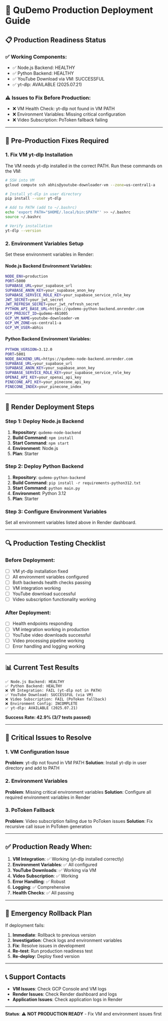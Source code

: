 # 🚀 QuDemo Production Deployment Guide

## 📋 Production Readiness Status

### ✅ **Working Components:**
- ✅ Node.js Backend: HEALTHY
- ✅ Python Backend: HEALTHY  
- ✅ YouTube Download via VM: SUCCESSFUL
- ✅ yt-dlp: AVAILABLE (2025.07.21)

### ⚠️ **Issues to Fix Before Production:**
- ❌ VM Health Check: yt-dlp not found in VM PATH
- ❌ Environment Variables: Missing critical configuration
- ❌ Video Subscription: PoToken fallback failing

---

## 🔧 **Pre-Production Fixes Required**

### 1. Fix VM yt-dlp Installation
The VM needs yt-dlp installed in the correct PATH. Run these commands on the VM:

```bash
# SSH into VM
gcloud compute ssh abhis@youtube-downloader-vm --zone=us-central1-a

# Install yt-dlp in user directory
pip install --user yt-dlp

# Add to PATH (add to ~/.bashrc)
echo 'export PATH="$HOME/.local/bin:$PATH"' >> ~/.bashrc
source ~/.bashrc

# Verify installation
yt-dlp --version
```

### 2. Environment Variables Setup
Set these environment variables in Render:

#### **Node.js Backend Environment Variables:**
```bash
NODE_ENV=production
PORT=5000
SUPABASE_URL=your_supabase_url
SUPABASE_ANON_KEY=your_supabase_anon_key
SUPABASE_SERVICE_ROLE_KEY=your_supabase_service_role_key
JWT_SECRET=your_jwt_secret
JWT_REFRESH_SECRET=your_jwt_refresh_secret
PYTHON_API_BASE_URL=https://qudemo-python-backend.onrender.com
GCP_PROJECT_ID=qudemo-461005
GCP_VM_NAME=youtube-downloader-vm
GCP_VM_ZONE=us-central1-a
GCP_VM_USER=abhis
```

#### **Python Backend Environment Variables:**
```bash
PYTHON_VERSION=3.12.0
PORT=5001
NODE_BACKEND_URL=https://qudemo-node-backend.onrender.com
SUPABASE_URL=your_supabase_url
SUPABASE_ANON_KEY=your_supabase_anon_key
SUPABASE_SERVICE_ROLE_KEY=your_supabase_service_role_key
OPENAI_API_KEY=your_openai_api_key
PINECONE_API_KEY=your_pinecone_api_key
PINECONE_INDEX=your_pinecone_index
```

---

## 🚀 **Render Deployment Steps**

### Step 1: Deploy Node.js Backend
1. **Repository**: `qudemo-node-backend`
2. **Build Command**: `npm install`
3. **Start Command**: `npm start`
4. **Environment**: Node.js
5. **Plan**: Starter

### Step 2: Deploy Python Backend
1. **Repository**: `qudemo-python-backend`
2. **Build Command**: `pip install -r requirements-python312.txt`
3. **Start Command**: `python main.py`
4. **Environment**: Python 3.12
5. **Plan**: Starter

### Step 3: Configure Environment Variables
Set all environment variables listed above in Render dashboard.

---

## 🔍 **Production Testing Checklist**

### Before Deployment:
- [ ] VM yt-dlp installation fixed
- [ ] All environment variables configured
- [ ] Both backends health checks passing
- [ ] VM integration working
- [ ] YouTube download successful
- [ ] Video subscription functionality working

### After Deployment:
- [ ] Health endpoints responding
- [ ] VM integration working in production
- [ ] YouTube video downloads successful
- [ ] Video processing pipeline working
- [ ] Error handling and logging working

---

## 📊 **Current Test Results**

```
✅ Node.js Backend: HEALTHY
✅ Python Backend: HEALTHY
❌ VM Integration: FAIL (yt-dlp not in PATH)
✅ YouTube Download: SUCCESSFUL (via VM)
❌ Video Subscription: FAIL (PoToken fallback)
❌ Environment Config: INCOMPLETE
✅ yt-dlp: AVAILABLE (2025.07.21)
```

**Success Rate: 42.9% (3/7 tests passed)**

---

## 🎯 **Critical Issues to Resolve**

### 1. **VM Configuration Issue**
**Problem**: yt-dlp not found in VM PATH
**Solution**: Install yt-dlp in user directory and add to PATH

### 2. **Environment Variables**
**Problem**: Missing critical environment variables
**Solution**: Configure all required environment variables in Render

### 3. **PoToken Fallback**
**Problem**: Video subscription failing due to PoToken issues
**Solution**: Fix recursive call issue in PoToken generation

---

## ✅ **Production Ready When:**

1. **VM Integration**: ✅ Working (yt-dlp installed correctly)
2. **Environment Variables**: ✅ All configured
3. **YouTube Downloads**: ✅ Working via VM
4. **Video Subscription**: ✅ Working
5. **Error Handling**: ✅ Robust
6. **Logging**: ✅ Comprehensive
7. **Health Checks**: ✅ All passing

---

## 🚨 **Emergency Rollback Plan**

If deployment fails:
1. **Immediate**: Rollback to previous version
2. **Investigation**: Check logs and environment variables
3. **Fix**: Resolve issues in development
4. **Re-test**: Run production readiness test
5. **Re-deploy**: Deploy fixed version

---

## 📞 **Support Contacts**

- **VM Issues**: Check GCP Console and VM logs
- **Render Issues**: Check Render dashboard and logs
- **Application Issues**: Check application logs in Render

---

**Status**: ⚠️ **NOT PRODUCTION READY** - Fix VM and environment issues first 